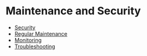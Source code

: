 # Maintenance and Security

* [Security](/40MaintenanceAndSecurity/20Security/Index.md)
* [Regular Maintenance](/40MaintenanceAndSecurity/10RegularMaintenance/Index.md)
* [Monitoring](/40MaintenanceAndSecurity/30Monitoring/Index.md)
* [Troubleshooting](/40MaintenanceAndSecurity/40Troubleshooting/Index.md)
